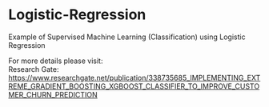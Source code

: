 # Logistic-Regression
Example of Supervised Machine Learning (Classification) using Logistic Regression

For more details please visit:\
Research Gate: https://www.researchgate.net/publication/338735685_IMPLEMENTING_EXTREME_GRADIENT_BOOSTING_XGBOOST_CLASSIFIER_TO_IMPROVE_CUSTOMER_CHURN_PREDICTION
